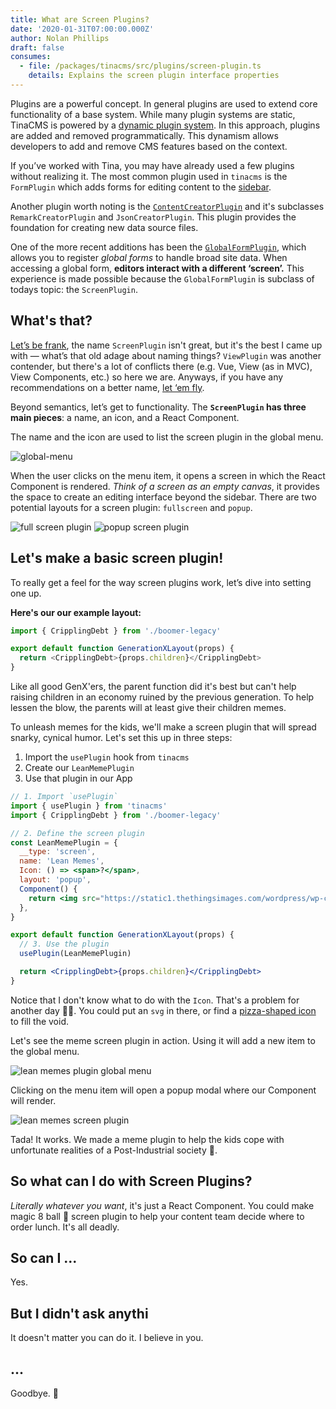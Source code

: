 ```yaml
---
title: What are Screen Plugins?
date: '2020-01-31T07:00:00.000Z'
author: Nolan Phillips
draft: false
consumes:
  - file: /packages/tinacms/src/plugins/screen-plugin.ts
    details: Explains the screen plugin interface properties
---
```


Plugins are a powerful concept. In general plugins are used to extend core functionality of a base system. While many plugin systems are static, TinaCMS is powered by a [dynamic plugin system](https://tinacms.org/blog/dynamic-plugin-system/). In this approach, plugins are added and removed programmatically. This dynamism allows developers to add and remove CMS features based on the context.

If you’ve worked with Tina, you may have already used a few plugins without realizing it. The most common plugin used in `tinacms` is the `FormPlugin` which adds forms for editing content to the [sidebar](https://tinacms.org/docs/concepts/sidebar).

Another plugin worth noting is the [`ContentCreatorPlugin`](https://tinacms.org/docs/gatsby/creating-new-files/#1-add-content-creator-plugin) and it's subclasses `RemarkCreatorPlugin` and `JsonCreatorPlugin`. This plugin provides the foundation for creating new data source files.

One of the more recent additions has been the [`GlobalFormPlugin`](https://tinacms.org/docs/concepts/forms#local--global-forms), which allows you to register _global forms_ to handle broad site data. When accessing a global form, **editors interact with a different ‘screen’.** This experience is made possible because the `GlobalFormPlugin` is subclass of todays topic: the `ScreenPlugin`.

## What's that?

[Let’s be frank](https://github.com/DirtyF), the name `ScreenPlugin` isn't great, but it's the best I came up with — what’s that old adage about naming things? `ViewPlugin` was another contender, but there's a lot of conflicts there (e.g. Vue, View (as in MVC), View Components, etc.) so here we are. Anyways, if you have any recommendations on a better name, [let ‘em fly](https://twitter.com/ncphi).

Beyond semantics, let’s get to functionality. The **`ScreenPlugin` has three main pieces**: a name, an icon, and a React Component.

The name and the icon are used to list the screen plugin in the global menu.

![global-menu](/img/tina-grande-global-form.jpg)

When the user clicks on the menu item, it opens a screen in which the React Component is rendered. _Think of a screen as an empty canvas_, it provides the space to create an editing interface beyond the sidebar. There are two potential layouts for a screen plugin: `fullscreen` and `popup`.

![full screen plugin](/img/blog/full-screen-plugin2.jpg)
![popup screen plugin](/img/blog/popup-plugin.jpg)

## Let's make a basic screen plugin!

To really get a feel for the way screen plugins work, let’s dive into setting one up.

**Here's our our example layout:**

```js
import { CripplingDebt } from './boomer-legacy'

export default function GenerationXLayout(props) {
  return <CripplingDebt>{props.children}</CripplingDebt>
}
```

Like all good GenX'ers, the parent function did it's best but can't help raising children in an economy ruined by the previous generation. To help lessen the blow, the parents will at least give their children memes.

To unleash memes for the kids, we'll make a screen plugin that will spread snarky, cynical humor. Let's set this up in three steps:

1. Import the `usePlugin` hook from `tinacms`
2. Create our `LeanMemePlugin`
3. Use that plugin in our App

```jsx
// 1. Import `usePlugin`
import { usePlugin } from 'tinacms'
import { CripplingDebt } from './boomer-legacy'

// 2. Define the screen plugin
const LeanMemePlugin = {
  __type: 'screen',
  name: 'Lean Memes',
  Icon: () => <span>?</span>,
  layout: 'popup',
  Component() {
    return <img src="https://static1.thethingsimages.com/wordpress/wp-content/uploads/2018/04/baby-boomer-feat.jpg" />
  },
}

export default function GenerationXLayout(props) {
  // 3. Use the plugin
  usePlugin(LeanMemePlugin)

  return <CripplingDebt>{props.children}</CripplingDebt>
}
```

Notice that I don't know what to do with the `Icon`. That's a problem for another day 🤷‍♂️. You could put an `svg` in there, or find a [pizza-shaped icon](https://boxicons.com/) to fill the void.

Let's see the meme screen plugin in action. Using it will add a new item to the global menu.

![lean memes plugin global menu](/img/blog/global-menu-meme-plugin.jpg)

Clicking on the menu item will open a popup modal where our Component will render.

![lean memes screen plugin](/img/blog/lean-meme-plugin.jpg)

Tada! It works. We made a meme plugin to help the kids cope with unfortunate realities of a Post-Industrial society 👏.

## So what can I do with Screen Plugins?

_Literally whatever you want_, it's just a React Component. You could make magic 8 ball 🎱 screen plugin to help your content team decide where to order lunch. It's all deadly.

## So can I ...

Yes.

## But I didn't ask anythi

It doesn't matter you can do it. I believe in you.

## ...

Goodbye. 🖖

